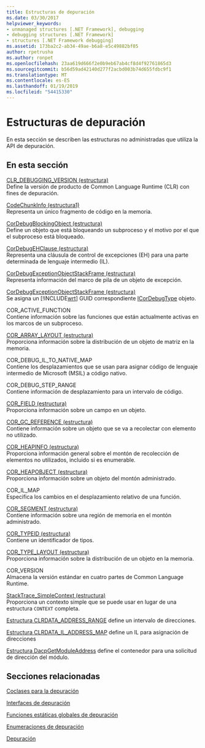 ```yaml
---
title: Estructuras de depuración
ms.date: 03/30/2017
helpviewer_keywords:
- unmanaged structures [.NET Framework], debugging
- debugging structures [.NET Framework]
- structures [.NET Framework debugging]
ms.assetid: 173ba2c2-ab34-49ae-b6a8-e5c49882bf05
author: rpetrusha
ms.author: ronpet
ms.openlocfilehash: 23aa619d666f2e0b9eb67ab4cf8d4f92761865d3
ms.sourcegitcommit: b56d59ad42140d277f2acbd003b74d655fdbc9f1
ms.translationtype: MT
ms.contentlocale: es-ES
ms.lasthandoff: 01/19/2019
ms.locfileid: "54415330"
---
```

# <a name="debugging-structures"></a>Estructuras de depuración
En esta sección se describen las estructuras no administradas que utiliza la API de depuración.  
  
## <a name="in-this-section"></a>En esta sección  
 [CLR_DEBUGGING_VERSION (estructura)](../../../../docs/framework/unmanaged-api/debugging/clr-debugging-version-structure.md)  
 Define la versión de producto de Common Language Runtime (CLR) con fines de depuración.  
  
 [CodeChunkInfo (estructura1)](../../../../docs/framework/unmanaged-api/debugging/codechunkinfo-structure.md)  
 Representa un único fragmento de código en la memoria.  
  
 [CorDebugBlockingObject (estructura)](../../../../docs/framework/unmanaged-api/debugging/cordebugblockingobject-structure.md)  
 Define un objeto que está bloqueando un subproceso y el motivo por el que el subproceso está bloqueado.  
  
 [CorDebugEHClause (estructura)](../../../../docs/framework/unmanaged-api/debugging/cordebugehclause-structure.md)  
 Representa una cláusula de control de excepciones (EH) para una parte determinada de lenguaje intermedio (IL).  
  
 [CorDebugExceptionObjectStackFrame (estructura)](../../../../docs/framework/unmanaged-api/debugging/cordebugexceptionobjectstackframe-structure.md)  
 Representa información del marco de pila de un objeto de excepción.  
  
 [CorDebugExceptionObjectStackFrame (estructura)](../../../../docs/framework/unmanaged-api/debugging/cordebugexceptionobjectstackframe-structure.md)  
 Se asigna un [!INCLUDE[wrt](../../../../includes/wrt-md.md)] GUID correspondiente [ICorDebugType](../../../../docs/framework/unmanaged-api/debugging/icordebugtype-interface.md) objeto.  
  
 COR_ACTIVE_FUNCTION  
 Contiene información sobre las funciones que están actualmente activas en los marcos de un subproceso.  
  
 [COR_ARRAY_LAYOUT (estructura)](../../../../docs/framework/unmanaged-api/debugging/cor-array-layout-structure.md)  
 Proporciona información sobre la distribución de un objeto de matriz en la memoria.  
  
 COR_DEBUG_IL_TO_NATIVE_MAP  
 Contiene los desplazamientos que se usan para asignar código de lenguaje intermedio de Microsoft (MSIL) a código nativo.  
  
 COR_DEBUG_STEP_RANGE  
 Contiene información de desplazamiento para un intervalo de código.  
  
 [COR_FIELD (estructura)](../../../../docs/framework/unmanaged-api/debugging/cor-field-structure.md)  
 Proporciona información sobre un campo en un objeto.  
  
 [COR_GC_REFERENCE (estructura)](../../../../docs/framework/unmanaged-api/debugging/cor-gc-reference-structure.md)  
 Contiene información sobre un objeto que se va a recolectar con elemento no utilizado.  
  
 [COR_HEAPINFO (estructura)](../../../../docs/framework/unmanaged-api/debugging/cor-heapinfo-structure.md)  
 Proporciona información general sobre el montón de recolección de elementos no utilizados, incluido si es enumerable.  
  
 [COR_HEAPOBJECT (estructura)](../../../../docs/framework/unmanaged-api/debugging/cor-heapobject-structure.md)  
 Proporciona información sobre un objeto del montón administrado.  
  
 COR_IL_MAP  
 Especifica los cambios en el desplazamiento relativo de una función.  
  
 [COR_SEGMENT (estructura)](../../../../docs/framework/unmanaged-api/debugging/cor-segment-structure.md)  
 Contiene información sobre una región de memoria en el montón administrado.  
  
 [COR_TYPEID (estructura)](../../../../docs/framework/unmanaged-api/debugging/cor-typeid-structure.md)  
 Contiene un identificador de tipos.  
  
 [COR_TYPE_LAYOUT (estructura)](../../../../docs/framework/unmanaged-api/debugging/cor-type-layout-structure.md)  
 Proporciona información sobre la distribución de un objeto en la memoria.  
  
 COR_VERSION  
 Almacena la versión estándar en cuatro partes de Common Language Runtime.  
  
 [StackTrace_SimpleContext (estructura)](../../../../docs/framework/unmanaged-api/debugging/stacktrace-simplecontext-structure.md)  
 Proporciona un contexto simple que se puede usar en lugar de una estructura `CONTEXT` completa.

 [Estructura CLRDATA_ADDRESS_RANGE](../../../../docs/framework/unmanaged-api/debugging/clrdata-address-range-structure.md) define un intervalo de direcciones.
 
 [Estructura CLRDATA_IL_ADDRESS_MAP](../../../../docs/framework/unmanaged-api/debugging/clrdata-il-address-map-structure.md) define un IL para asignación de direcciones
 
 [Estructura DacpGetModuleAddress](../../../../docs/framework/unmanaged-api/debugging/dacpgetmoduleaddress-structure.md) define el contenedor para una solicitud de dirección del módulo.

  
## <a name="related-sections"></a>Secciones relacionadas  
 [Coclases para la depuración](../../../../docs/framework/unmanaged-api/debugging/debugging-coclasses.md)  
  
 [Interfaces de depuración](../../../../docs/framework/unmanaged-api/debugging/debugging-interfaces.md)  
  
 [Funciones estáticas globales de depuración](../../../../docs/framework/unmanaged-api/debugging/debugging-global-static-functions.md)  
  
 [Enumeraciones de depuración](../../../../docs/framework/unmanaged-api/debugging/debugging-enumerations.md)  
  
 [Depuración](../../../../docs/framework/unmanaged-api/debugging/index.md)
